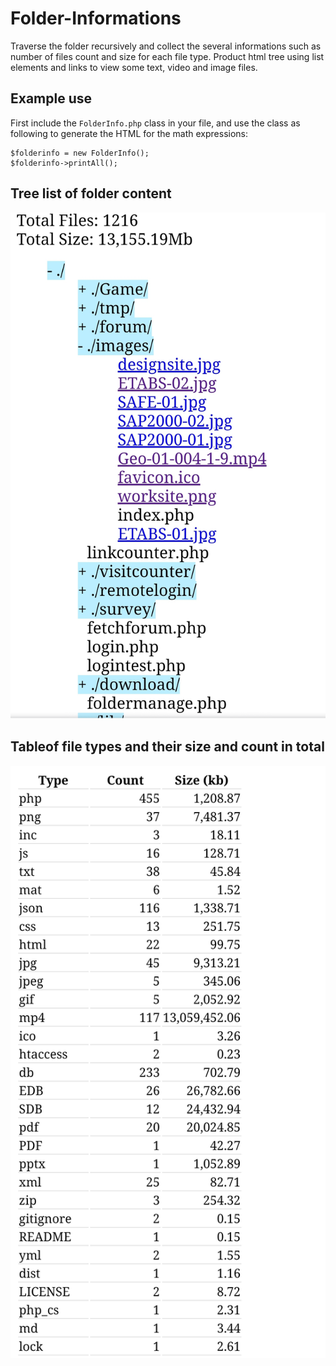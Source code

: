 # Folder-Informations
Traverse the folder recursively and collect the several informations such as number of files count and size for each file type.
Product html tree using list elements and links to view some text, video and image files.

## Example use

First include the `FolderInfo.php` class in your file, and use the class as following to generate the HTML for the math expressions:

```
$folderinfo = new FolderInfo();
$folderinfo->printAll();
```

## Tree list of folder content
![Folder-Informations](folderinfo1.jpg)

## Tableof file types and their size and count in total
![Folder-Informations](folderinfo2.jpg)
